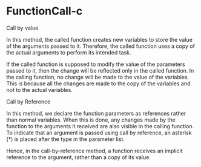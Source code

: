 # FunctionCall-c

Call by value

In this method, the called function creates new variables to store the value of the arguments passed to it.
Therefore, the called function uses a copy of the actual arguments to perform its intended task.

If the called function is supposed to modify the value of the parameters passed to it, then the change will be reflected only in the called function.
      In the calling function, no change will be made to the value of the variables. This is because all the changes are made to the copy of the variables and not to the actual variables.
      
      

Call by Reference

In this method, we declare the function parameters as references rather than normal variables.
When this is done, any changes made by the function to the arguments it received are also visible in the calling function.
      To indicate that an argument is passed using call by reference, an asterisk (*) is placed after the type in the parameter list.

Hence, in the call-by-reference method, a function receives an implicit reference to the argument, rather than a copy of its value.
